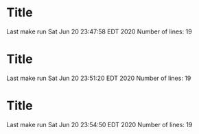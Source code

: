 # Title
Last make run Sat Jun 20 23:47:58 EDT 2020
Number of lines:       19
# Title
Last make run Sat Jun 20 23:51:20 EDT 2020
Number of lines:       19
# Title
Last make run Sat Jun 20 23:54:50 EDT 2020
Number of lines:       19
